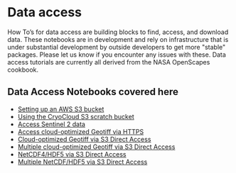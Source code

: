 # Data access

How To’s for data access are building blocks to find, access, and download data. These notebooks are 
in development and rely on infrastructure that is under substantial development by 
outside developers to get more "stable" packages. Please let us know if you encounter 
any issues with these. Data access tutorials are currently all derived from the NASA OpenScapes cookbook.

## Data Access Notebooks covered here
* [Setting up an AWS S3 bucket](https://book.cryointhecloud.com/how_tos/data_access/Instructions_for_configuring_AWS_S3_bucket.html)
* [Using the CryoCloud S3 scratch bucket](https://book.cryointhecloud.com/how_tos/data_access/CryoCloudScratchBucket.html)
* [Access Sentinel 2 data](https://book.cryointhecloud.com/how_tos/data_access/Cloud_Sentinel2_access.html)
* [Access cloud-optimized Geotiff via HTTPS](https://book.cryointhecloud.com/external/Earthdata_Cloud__Single_File__HTTPS_Access_COG_Example.html)
* [Cloud-optimized Geotiff via S3 Direct Access](https://book.cryointhecloud.com/external/Earthdata_Cloud__Single_File_Direct_S3_Access_COG_Example.html)
* [Multiple cloud-optimized Geotiff via S3 Direct Access](https://book.cryointhecloud.com/external/Multi-File_Direct_S3_Access_COG_Example.html)
* [NetCDF4/HDF5 via S3 Direct Access](https://book.cryointhecloud.com/external/Earthdata_Cloud__Single_File__Direct_S3_Access_NetCDF4_Example.html)
* [Multiple NetCDF/HDF5 via S3 Direct Access](https://book.cryointhecloud.com/external/Multi-File_Direct_S3_Access_NetCDF_Example.html)
